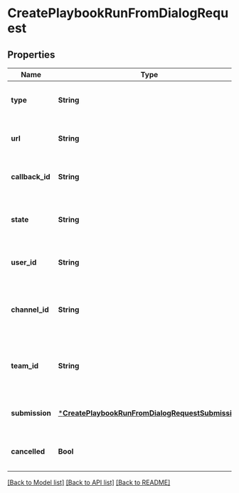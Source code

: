 # CreatePlaybookRunFromDialogRequest


## Properties
Name | Type | Description | Notes
------------ | ------------- | ------------- | -------------
**type** | **String** |  | [optional] [default to nothing]
**url** | **String** |  | [optional] [default to nothing]
**callback_id** | **String** | Callback ID provided by the integration. | [optional] [default to nothing]
**state** | **String** | Stringified JSON with the post_id and the client_id. | [optional] [default to nothing]
**user_id** | **String** | ID of the user who submitted the dialog. | [optional] [default to nothing]
**channel_id** | **String** | ID of the channel the user was in when submitting the dialog. | [optional] [default to nothing]
**team_id** | **String** | ID of the team the user was on when submitting the dialog. | [optional] [default to nothing]
**submission** | [***CreatePlaybookRunFromDialogRequestSubmission**](CreatePlaybookRunFromDialogRequestSubmission.md) |  | [optional] [default to nothing]
**cancelled** | **Bool** | If the dialog was cancelled. | [optional] [default to nothing]


[[Back to Model list]](../README.md#models) [[Back to API list]](../README.md#api-endpoints) [[Back to README]](../README.md)


